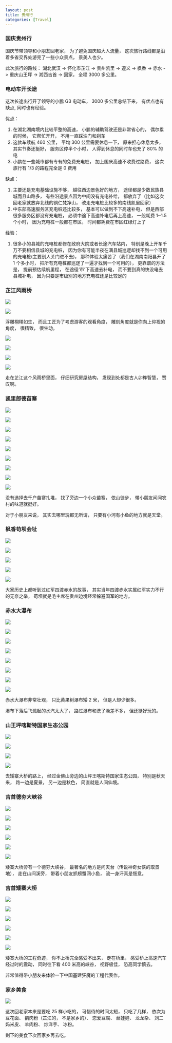 ```yaml
---
layout: post
title: 贵州行
categories: [Travel]
---
```


### 国庆贵州行
国庆节带领导和小朋友回老家， 为了避免国庆超大人流量， 这次旅行路线都是沿着多省交界处游完了一些小众景点， 景美人也少。

此次旅行的路线： 湖北武汉 -> 怀化市芷江 -> 贵州凯里 -> 遵义 -> 枫香 -> 赤水 -> 重庆山王坪 -> 湘西吉首 -> 回家， 全程 3000 多公里。

### 电动车开长途
这次长途出行开了领导的小鹏 G3 电动车， 3000 多公里总结下来， 有优点也有缺点, 同时也有经验。

优点：
1. 在湖北湖南境内比较平整的高速， 小鹏的辅助驾驶还是非常省心的， 偶尔累的时候， 它帮忙开开， 不用一直踩油门和刹车
2. 这款车续航 460 公里， 平均 300 公里需要休息一下， 原来担心休息太多， 其实节奏还挺好， 服务区停半个小时， 人得到休息的同时车也充了 80% 的电
3. 小鹏在一些城市都有专有的免费充电桩， 加上国庆高速不收费过路费， 这次旅行有 1/3 的路程完全是 0 费用

缺点：
1. 主要还是充电基础设施不够， 越往西边景色好的地方， 途径都是少数民族县城而且山路多， 有些沿途景点因为中间没有充电补给， 都放弃了（比如这次回老家就放弃北线的铜仁梵净山， 改走充电桩比较多的南线凯里回家）
2. 中东部高速服务区充电桩还比较多， 基本可以做到不下高速补电， 但是西部很多服务区都没有充电桩， 必须中途下高速补电后再上高速， 一般耗费 1~1.5 个小时， 因为充电桩一般都在市区， 时间都耗费在市区红绿灯上了

经验：
1. 很多小的县城的充电桩都修在政府大院或者长途汽车站内， 特别是晚上开车千万不要相信县城的充电桩， 因为你有可能半夜在满县城巡逻却找不到一个可用的充电桩(主要别人关门进不去)， 那种体验太痛苦了（我们在湖南南阳县开了 1 个多小时， 把所有充电桩都巡逻了一遍才找到一个可用的）， 更靠谱的方法是， 提前预估续航里程， 在途径‘市’下高速去补电， 而不要到真的快没电去县城补电， 因为只要是市级别的地方充电桩还是比较足的

### 芷江风雨桥
![]({{site.url}}/pics/tourism-guizhou/IMG_20211001_091040_edit_22238388928377.jpg)

![]({{site.url}}/pics/tourism-guizhou/IMG_20211001_091250_edit_22335751893466.jpg)

浮雕栩栩如生， 而且工匠为了考虑游客的观看角度， 雕刻角度就是你向上仰视的角度， 很精致， 很生动。

![]({{site.url}}/pics/tourism-guizhou/IMG_20211001_092406_edit_22909719445462.jpg)

![]({{site.url}}/pics/tourism-guizhou/IMG_20211001_092626_edit_23041273129296.jpg)

![]({{site.url}}/pics/tourism-guizhou/IMG_20211001_093213_edit_25192331176884.jpg)

![]({{site.url}}/pics/tourism-guizhou/IMG_20211001_094040_edit_23672252572429.jpg)

走在芷江这个风雨桥里面， 仔细研究房屋结构， 发现到处都是古人卯榫智慧， 赞叹啊。

### 凯里郎德苗寨
![]({{site.url}}/pics/tourism-guizhou/IMG_20211001_150402_edit_34513796483795.jpg)

![]({{site.url}}/pics/tourism-guizhou/IMG_20211001_153115_edit_35320282870131.jpg)

![]({{site.url}}/pics/tourism-guizhou/IMG_20211001_153402_edit_35483165063335.jpg)

![]({{site.url}}/pics/tourism-guizhou/IMG_20211001_154745_edit_36396063074654.jpg)

![]({{site.url}}/pics/tourism-guizhou/IMG_20211001_155809_edit_36090703332513.jpg)

![]({{site.url}}/pics/tourism-guizhou/IMG_20211001_162315_edit_36696347653254.jpg)

![]({{site.url}}/pics/tourism-guizhou/IMG_20211001_162811_edit_36894412173536.jpg)

![]({{site.url}}/pics/tourism-guizhou/IMG_20211001_162945_edit_36965355431338.jpg)

![]({{site.url}}/pics/tourism-guizhou/IMG_20211001_164541_edit_37324912632846.jpg)

没有选择去千户苗寨扎堆， 找了旁边一个小众苗寨， 依山徒步， 带小朋友闻闻农村的味道就挺好。

对于小朋友来说， 其实去哪里玩都无所谓， 只要有小河有小鱼的地方就是天堂。

### 枫香苟坝会址
![]({{site.url}}/pics/tourism-guizhou/IMG_20211003_113250_edit_78807923936933.jpg)

![]({{site.url}}/pics/tourism-guizhou/IMG_20211003_115451.jpg)

![]({{site.url}}/pics/tourism-guizhou/IMG_20211003_115617.jpg)

![]({{site.url}}/pics/tourism-guizhou/IMG_20211003_120102_edit_79328628483207.jpg)

![]({{site.url}}/pics/tourism-guizhou/IMG_20211003_121136_edit_79676238697738.jpg)

大家历史上都听到过红军四渡赤水的故事， 其实当年四渡赤水实属红军实力不行的无奈之举， 苟坝就是毛主席在贵州边境经常躲避国军的地方。

### 赤水大瀑布
![]({{site.url}}/pics/tourism-guizhou/IMG_20211004_113308_edit_114216708747675.jpg)

![]({{site.url}}/pics/tourism-guizhou/IMG_20211004_121913_edit_114395276831502.jpg)

![]({{site.url}}/pics/tourism-guizhou/IMG_20211004_122041_edit_114469765293470.jpg)

![]({{site.url}}/pics/tourism-guizhou/IMG_20211004_122147_edit_114540190165334.jpg)

![]({{site.url}}/pics/tourism-guizhou/IMG_20211004_125507_edit_116059643293748.jpg)

![]({{site.url}}/pics/tourism-guizhou/IMG_20211004_130016_edit_116299787306732.jpg)

![]({{site.url}}/pics/tourism-guizhou/IMG_20211004_133413_edit_117399933595627.jpg)

![]({{site.url}}/pics/tourism-guizhou/IMG_20211004_133644_edit_117496785121133.jpg)

赤水大瀑布非常壮观， 只比黄果树瀑布矮 2 米， 但是人却少很多。

瀑布下落后飞溅起的水汽太大了， 路过瀑布和洗了澡差不多， 但还挺好玩的。

### 山王坪喀斯特国家生态公园
![]({{site.url}}/pics/tourism-guizhou/IMG_20211005_133553_edit_152082324313772.jpg)

![]({{site.url}}/pics/tourism-guizhou/IMG_20211005_140910_edit_153143796457881.jpg)

![]({{site.url}}/pics/tourism-guizhou/IMG_20211005_143150_edit_154413141860812.jpg)

![]({{site.url}}/pics/tourism-guizhou/IMG_20211001_102409_edit_25061498882649.jpg)

去矮寨大桥的路上， 经过金佛山旁边的山坪王喀斯特国家生态公园， 特别是秋天来， 路一边是夏景， 另一边是秋色， 简直就是人间仙境。

### 吉首德夯大峡谷
![]({{site.url}}/pics/tourism-guizhou/IMG_20211006_102225_edit_176187741891865.jpg)

![]({{site.url}}/pics/tourism-guizhou/IMG_20211006_102512_edit_176350846271528.jpg)

![]({{site.url}}/pics/tourism-guizhou/IMG_20211006_115429_edit_178286729583732.jpg)

![]({{site.url}}/pics/tourism-guizhou/IMG_20211006_121000_edit_178982299065397.jpg)

![]({{site.url}}/pics/tourism-guizhou/IMG_20211006_135726_edit_181909347899846.jpg)

![]({{site.url}}/pics/tourism-guizhou/IMG_20211006_140325_edit_182011253935247.jpg)

矮寨大桥旁有一个德夯大峡谷， 最著名的地方是问天台（传说神奇女侠的取景地）， 走在山间溪旁， 带着小朋友抓螃蟹网小鱼， 流一身汗真是惬意。

### 吉首矮寨大桥
![]({{site.url}}/pics/tourism-guizhou/IMG_20211006_151927_edit_185667722327918.jpg)

![]({{site.url}}/pics/tourism-guizhou/IMG_20211006_160047_edit_187009701275109.jpg)

![]({{site.url}}/pics/tourism-guizhou/IMG_20211006_160240_edit_187121009476134.jpg)

![]({{site.url}}/pics/tourism-guizhou/IMG_20211006_161622_edit_187813370384883.jpg)

![]({{site.url}}/pics/tourism-guizhou/IMG_20211006_164140_edit_188953185882625.jpg)

![]({{site.url}}/pics/tourism-guizhou/IMG_20211006_164918_edit_189417683001825.jpg)

矮寨大桥的工程奇迹， 你不上桥完全感受不出来， 走在桥里， 感受桥上高速汽车经过时的震动， 同时往下看 400 米高的峡谷， 视野极佳， 恐高同学慎去。

非常值得带小朋友来体验一下中国基建狂魔的工程代表作。

### 家乡美食
![]({{site.url}}/pics/tourism-guizhou/IMG_20211006_164918_edit_389417683001825.jpg)

这次回老家本来是要吃 25 样小吃的， 可惜待的时间太短， 只吃了几样， 依次为豆花面、 鹅肉粉（芷江的， 不是家乡的）、 恋爱豆腐、 丝娃娃、 龙龙杂、 刘二妈米皮、 羊肉粉、 炒洋芋、 冰粉。

剩下的美食下次回家乡再去吃。
